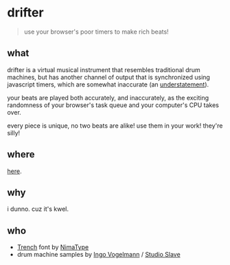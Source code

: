 # drifter

> use your browser's poor timers to make rich beats!


## what

drifter is a virtual musical instrument that resembles traditional drum machines,
but has another channel of output that is synchronized using javascript timers,
which are somewhat inaccurate (an [understatement][js-timers-info-website]).

your beats are played both accurately, and inaccurately, as the exciting randomness
of your browser's task queue and your computer's CPU takes over.

every piece is unique, no two beats are alike! use them in your work! they're silly!


## where

[here][drifter-githubio].


## why

i dunno. cuz it's kwel.


## who

- [Trench][trench-font-website] font by [NimaType][nimatype-website]
- drum machine samples by [Ingo Vogelmann][ingo-vogelmann-website] / [Studio Slave][studio-slave-website]






[drifter-githubio]: https://eliranmal.github.io/drifter/
[nimatype-website]: https://www.nimatype.com/
[trench-font-website]: https://www.nimatype.com/p/kzi3/
[js-timers-info-website]: https://developer.mozilla.org/en-US/docs/Web/API/setTimeout#reasons_for_delays_longer_than_specified
[ingo-vogelmann-website]: https://ingovogelmann.net/
[studio-slave-website]: https://studioslave.com/
